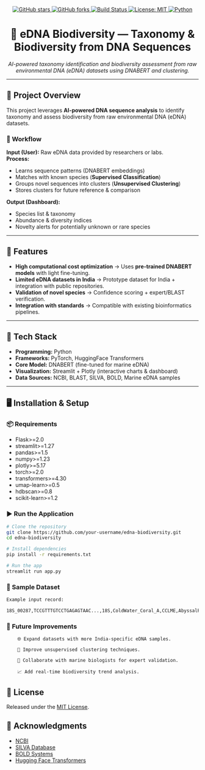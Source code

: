 <!--
Copyright (c) 2025 Your Name.

Released under the MIT License.
See https://opensource.org/licenses/MIT
-->



<p align="center">
  <a href="https://github.com/sangsaist/sih-edna-classifier/stargazers">
    <img alt="GitHub stars" src="https://img.shields.io/github/stars/sangsaist/sih-edna-classifier?style=social">
  </a>
  <a href="https://github.com/sangsaist/sih-edna-classifier/network/members">
    <img alt="GitHub forks" src="https://img.shields.io/github/forks/sangsaist/sih-edna-classifier?style=social">
  </a>
  <a href="https://github.com/sangsaist/sih-edna-classifier/actions">
    <img alt="Build Status" src="https://img.shields.io/github/actions/workflow/status/sangsaist/sih-edna-classifier/ci.yml?branch=main">
  </a>
  <a href="https://opensource.org/licenses/MIT">
    <img alt="License: MIT" src="https://img.shields.io/badge/License-MIT-blue.svg">
  </a>
  <a href="#">
    <img alt="Python" src="https://img.shields.io/badge/python-3.9%2B-blue">
  </a>
</p>

<h1 align="center">🧬 eDNA Biodiversity — Taxonomy & Biodiversity from DNA Sequences</h1>

<p align="center">
  <em>AI-powered taxonomy identification and biodiversity assessment from raw environmental DNA (eDNA) datasets using DNABERT and clustering.</em>
</p>

---
## 📖 Project Overview  
This project leverages **AI-powered DNA sequence analysis** to identify taxonomy and assess biodiversity from raw environmental DNA (eDNA) datasets.  

### 🔁 Workflow  
**Input (User):** Raw eDNA data provided by researchers or labs.  
**Process:**  
- Learns sequence patterns (DNABERT embeddings)  
- Matches with known species (**Supervised Classification**)  
- Groups novel sequences into clusters (**Unsupervised Clustering**)  
- Stores clusters for future reference & comparison    

**Output (Dashboard):**  
- Species list & taxonomy  
- Abundance & diversity indices  
- Novelty alerts for potentially unknown or rare species  

---

## 🌟 Features  
-  **High computational cost optimization** → Uses **pre-trained DNABERT models** with light fine-tuning.  
-  **Limited eDNA datasets in India** → Prototype dataset for India + integration with public repositories.
-  **Validation of novel species** → Confidence scoring + expert/BLAST verification.  
-  **Integration with standards** → Compatible with existing bioinformatics pipelines.  

---

## 🧰 Tech Stack  
- **Programming:** Python  
- **Frameworks:** PyTorch, HuggingFace Transformers  
- **Core Model:** DNABERT (fine-tuned for marine eDNA)  
- **Visualization:** Streamlit + Plotly (interactive charts & dashboard)  
- **Data Sources:** NCBI, BLAST, SILVA, BOLD, Marine eDNA samples  

---

## 🖥️ Installation & Setup  

### 📦 Requirements  
- Flask>=2.0
- streamlit>=1.27
- pandas>=1.5
- numpy>=1.23
- plotly>=5.17
- torch>=2.0
- transformers>=4.30
- umap-learn>=0.5
- hdbscan>=0.8
- scikit-learn>=1.2

### ▶️ Run the Application  
```bash
# Clone the repository
git clone https://github.com/your-username/edna-biodiversity.git
cd edna-biodiversity

# Install dependencies
pip install -r requirements.txt

# Run the app
streamlit run app.py
```

### 📂 Sample Dataset
```bash
Example input record:

18S_00287,TCCGTTTGTCCTGAGAGTAAC...,18S,ColdWater_Coral_A,CCLME,AbyssalPlain_B,147.0,species,0.91,AbyssalPlain_B,3885.0

```
### 🔮 Future Improvements

        🌐 Expand datasets with more India-specific eDNA samples.

        🧠 Improve unsupervised clustering techniques.

        🧬 Collaborate with marine biologists for expert validation.

        📈 Add real-time biodiversity trend analysis.

## 📜 License
Released under the [MIT License](./LICENSE).


## 🙌 Acknowledgments
- [NCBI](https://www.ncbi.nlm.nih.gov/)
- [SILVA Database](https://www.arb-silva.de/)
- [BOLD Systems](https://www.boldsystems.org/)
- [Hugging Face Transformers](https://huggingface.co/transformers)
